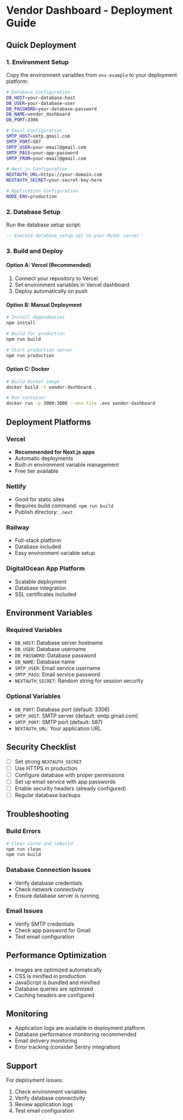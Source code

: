 # Vendor Dashboard - Deployment Guide

## Quick Deployment

### 1. Environment Setup
Copy the environment variables from `env.example` to your deployment platform:

```bash
# Database Configuration
DB_HOST=your-database-host
DB_USER=your-database-user
DB_PASSWORD=your-database-password
DB_NAME=vendor_dashboard
DB_PORT=3306

# Email Configuration
SMTP_HOST=smtp.gmail.com
SMTP_PORT=587
SMTP_USER=your-email@gmail.com
SMTP_PASS=your-app-password
SMTP_FROM=your-email@gmail.com

# Next.js Configuration
NEXTAUTH_URL=https://your-domain.com
NEXTAUTH_SECRET=your-secret-key-here

# Application Configuration
NODE_ENV=production
```

### 2. Database Setup
Run the database setup script:
```sql
-- Execute database_setup.sql on your MySQL server
```

### 3. Build and Deploy

#### Option A: Vercel (Recommended)
1. Connect your repository to Vercel
2. Set environment variables in Vercel dashboard
3. Deploy automatically on push

#### Option B: Manual Deployment
```bash
# Install dependencies
npm install

# Build for production
npm run build

# Start production server
npm run production
```

#### Option C: Docker
```bash
# Build Docker image
docker build -t vendor-dashboard .

# Run container
docker run -p 3000:3000 --env-file .env vendor-dashboard
```

## Deployment Platforms

### Vercel
- **Recommended for Next.js apps**
- Automatic deployments
- Built-in environment variable management
- Free tier available

### Netlify
- Good for static sites
- Requires build command: `npm run build`
- Publish directory: `.next`

### Railway
- Full-stack platform
- Database included
- Easy environment variable setup

### DigitalOcean App Platform
- Scalable deployment
- Database integration
- SSL certificates included

## Environment Variables

### Required Variables
- `DB_HOST`: Database server hostname
- `DB_USER`: Database username
- `DB_PASSWORD`: Database password
- `DB_NAME`: Database name
- `SMTP_USER`: Email service username
- `SMTP_PASS`: Email service password
- `NEXTAUTH_SECRET`: Random string for session security

### Optional Variables
- `DB_PORT`: Database port (default: 3306)
- `SMTP_HOST`: SMTP server (default: smtp.gmail.com)
- `SMTP_PORT`: SMTP port (default: 587)
- `NEXTAUTH_URL`: Your application URL

## Security Checklist

- [ ] Set strong `NEXTAUTH_SECRET`
- [ ] Use HTTPS in production
- [ ] Configure database with proper permissions
- [ ] Set up email service with app passwords
- [ ] Enable security headers (already configured)
- [ ] Regular database backups

## Troubleshooting

### Build Errors
```bash
# Clear cache and rebuild
npm run clean
npm run build
```

### Database Connection Issues
- Verify database credentials
- Check network connectivity
- Ensure database server is running

### Email Issues
- Verify SMTP credentials
- Check app password for Gmail
- Test email configuration

## Performance Optimization

- Images are optimized automatically
- CSS is minified in production
- JavaScript is bundled and minified
- Database queries are optimized
- Caching headers are configured

## Monitoring

- Application logs are available in deployment platform
- Database performance monitoring recommended
- Email delivery monitoring
- Error tracking (consider Sentry integration)

## Support

For deployment issues:
1. Check environment variables
2. Verify database connectivity
3. Review application logs
4. Test email configuration
